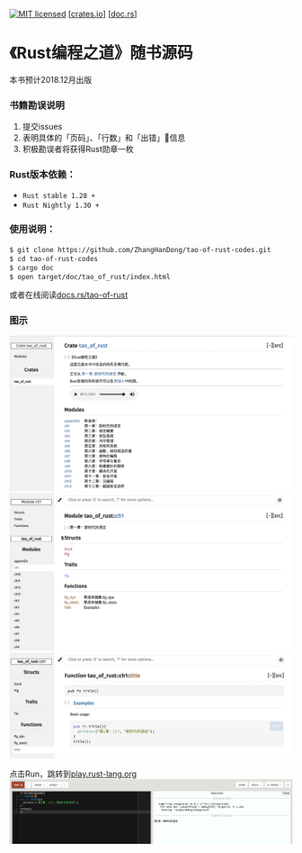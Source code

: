 [![MIT licensed](https://img.shields.io/badge/license-MIT-blue.svg)](./LICENSE)
[[crates.io](https://crates.io/crates/tao-of-rust)]
[[doc.rs](https://docs.rs/crate/tao-of-rust/)]
# 《Rust编程之道》随书源码

本书预计2018.12月出版

### 书籍勘误说明

1. 提交issues
2. 表明具体的「页码」、「行数」和「出错」信息
3. 积极勘误者将获得Rust勋章一枚

### Rust版本依赖：

- `Rust stable 1.28 + `
- `Rust Nightly 1.30 +`

### 使用说明：

```shell
$ git clone https://github.com/ZhangHanDong/tao-of-rust-codes.git
$ cd tao-of-rust-codes
$ cargo doc
$ open target/doc/tao_of_rust/index.html
```

或者在线阅读[docs.rs/tao-of-rust](https://docs.rs/tao-of-rust)

### 图示

![img1](images/0.png)
![img2](images/1.png)
![img3](images/2.png)

点击Run，跳转到[play.rust-lang.org](https://play.rust-lang.org)
![img4](images/run.png)
